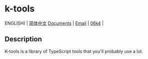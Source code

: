 # k-tools

ENGLISH) |
[简体中文](https://github.com/wangyewei/k-tools/blob/main/README_ZH.md)
[Documents](https://github.com/wangyewei/k-tools/blob/main/DOCS.md) |
[Email](wangyewei1@foxmail.com) |
[06k4](https://06k4.com) |

## Description

K-tools is a library of TypeScript tools that you'll probably use a lot.

